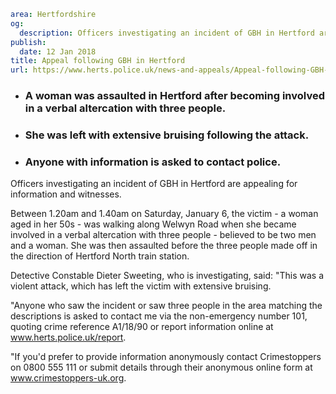 ```yaml
area: Hertfordshire
og:
  description: Officers investigating an incident of GBH in Hertford are appealing for information and witnesses.
publish:
  date: 12 Jan 2018
title: Appeal following GBH in Hertford
url: https://www.herts.police.uk/news-and-appeals/Appeal-following-GBH-in-Hertford
```

* ### A woman was assaulted in Hertford after becoming involved in a verbal altercation with three people.

 * ### She was left with extensive bruising following the attack.

 * ### Anyone with information is asked to contact police.

Officers investigating an incident of GBH in Hertford are appealing for information and witnesses.

Between 1.20am and 1.40am on Saturday, January 6, the victim - a woman aged in her 50s - was walking along Welwyn Road when she became involved in a verbal altercation with three people - believed to be two men and a woman. She was then assaulted before the three people made off in the direction of Hertford North train station.

Detective Constable Dieter Sweeting, who is investigating, said: "This was a violent attack, which has left the victim with extensive bruising.

"Anyone who saw the incident or saw three people in the area matching the descriptions is asked to contact me via the non-emergency number 101, quoting crime reference A1/18/90 or report information online at www.herts.police.uk/report.

"If you'd prefer to provide information anonymously contact Crimestoppers on 0800 555 111 or submit details through their anonymous online form at www.crimestoppers-uk.org.
